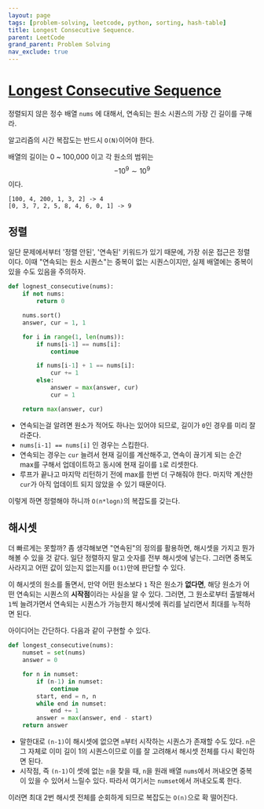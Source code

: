 ```yaml
---
layout: page
tags: [problem-solving, leetcode, python, sorting, hash-table]
title: Longest Consecutive Sequence.
parent: LeetCode
grand_parent: Problem Solving
nav_exclude: true
---
```


# [Longest Consecutive Sequence](https://leetcode.com/problems/longest-consecutive-sequence/)
 정렬되지 않은 정수 배열 `nums` 에 대해서, 연속되는 원소 시퀀스의 가장
 긴 길이를 구해라.

 알고리즘의 시간 복잡도는 반드시 `O(N)`이어야 한다.

 배열의 길이는 0 ~ 100,000 이고 각 원소의 범위는 $$ -10^9 \sim
 10^9$$이다.

```
[100, 4, 200, 1, 3, 2] -> 4
[0, 3, 7, 2, 5, 8, 4, 6, 0, 1] -> 9
```

## 정렬
 일단 문제에서부터 '정렬 안된', '연속된' 키워드가 있기 때문에, 가장
 쉬운 접근은 정렬이다. 이때 "연속되는 원소 시퀀스"는 중복이 없는
 시퀀스이지만, 실제 배열에는 중복이 있을 수도 있음을 주의하자.

```python
def lognest_consecutive(nums):
    if not nums:
        return 0

    nums.sort()
    answer, cur = 1, 1

    for i in range(1, len(nums)):
        if nums[i-1] == nums[i]:
            continue

        if nums[i-1] + 1 == nums[i]:
            cur += 1
        else:
            answer = max(answer, cur)
            cur = 1

    return max(answer, cur)
```
 - 연속되는걸 알려면 원소가 적어도 하나는 있어야 되므로, 길이가 `0`인
   경우를 미리 잘라준다.
 - `nums[i-1] == nums[i]` 인 경우는 스킵한다.
 - 연속되는 경우는 `cur` 늘려서 현재 길이를 계산해주고, 연속이 끊기게
   되는 순간 max를 구해서 업데이트하고 동시에 현재 길이를 `1`로
   리셋한다.
 - 루프가 끝나고 마지막 리턴하기 전에 max를 한번 더 구해줘야
   한다. 마지막 계산한 `cur`가 아직 업데이트 되지 않았을 수 있기
   때문이다.

 이렇게 하면 정렬해야 하니까 `O(n*logn)`의 복잡도를 갖는다.

## 해시셋
 더 빠르게는 못할까? 좀 생각해보면 "연속된"의 정의를 활용하면,
 해시셋을 가지고 뭔가 해볼 수 있을 것 같다. 일단 정렬하지 말고 숫자를
 전부 해시셋에 넣는다. 그러면 중복도 사라지고 어떤 값이 있는지
 없는지를 `O(1)`만에 판단할 수 있다.

 이 해시셋의 원소를 돌면서, 만약 어떤 원소보다 `1` 작은 원소가
 **없다면**, 해당 원소가 어떤 연속되는 시퀀스의 **시작점**이라는
 사실을 알 수 있다. 그러면, 그 원소로부터 출발해서 `1`씩 늘려가면서
 연속되는 시퀀스가 가능한지 해시셋에 쿼리를 날리면서 최대를 누적하면
 된다.

 아이디어는 간단하다. 다음과 같이 구현할 수 있다.

```python
def longest_consecutive(nums):
    numset = set(nums)
    answer = 0

    for n in numset:
        if (n-1) in numset:
            continue
        start, end = n, n
        while end in numset:
            end += 1
        answer = max(answer, end - start)
    return answer
```
 - 말한대로 `(n-1)`이 해시셋에 없으면 `n`부터 시작하는 시퀀스가 존재할
   수도 있다. `n`은 그 자체로 이미 길이 1의 시퀀스이므로 이를 잘
   고려해서 해시셋 전체를 다시 확인하면 된다.
 - 시작점, 즉 `(n-1)`이 셋에 없는 `n`을 찾을 때, `n`을 원래 배열
   `nums`에서 꺼내오면 중복이 있을 수 있어서 느릴수 있다. 따라서
   여기서는 `numset`에서 꺼내오도록 한다.

 이러면 최대 2번 해시셋 전체를 순회하게 되므로 복잡도는 `O(n)`으로 확
 떨어진다.
